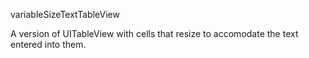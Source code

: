 variableSizeTextTableView

A version of UITableView with cells that resize to accomodate the text entered into them.
